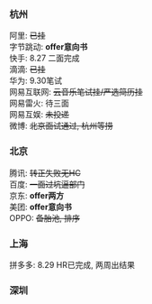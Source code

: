 ### 杭州

阿里: ~~已挂~~  
字节跳动: **offer意向书**  
快手: 8.27 二面完成  
滴滴: ~~已挂~~  
华为: 9.30笔试  
网易互联网: ~~云音乐笔试挂/严选简历挂~~  
网易雷火: 待三面  
网易互娱: ~~未投递~~  
微博: ~~北京面试通过, 杭州等捞~~  


### 北京
腾讯: ~~转正失败无HC~~  
百度: ~~一面过坑逼部门~~  
京东: **offer两方**  
美团: **offer意向书**  
OPPO: ~~备胎池, 排序~~  

### 上海
拼多多: 8.29 HR已完成, 两周出结果  

### 深圳
